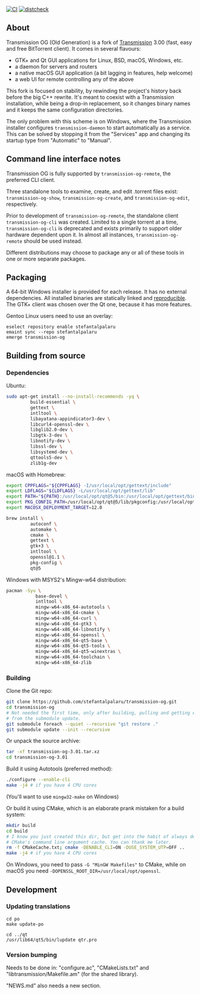 [![CI](https://github.com/stefantalpalaru/transmission-og/actions/workflows/ci.yml/badge.svg)](https://github.com/stefantalpalaru/transmission-og/actions/workflows/ci.yml)
[![distcheck](https://github.com/stefantalpalaru/transmission-og/actions/workflows/distcheck.yml/badge.svg)](https://github.com/stefantalpalaru/transmission-og/actions/workflows/distcheck.yml)

## About

Transmission OG (Old Generation) is a fork of
[Transmission](https://github.com/transmission/transmission/) 3.00 (fast, easy
and free BitTorrent client). It comes in several flavours:
  * GTK+ and Qt GUI applications for Linux, BSD, macOS, Windows, etc.
  * a daemon for servers and routers
  * a native macOS GUI application (a bit lagging in features, help welcome)
  * a web UI for remote controlling any of the above

This fork is focused on stability, by rewinding the project's history back
before the big C++ rewrite. It's meant to coexist with a Transmission
installation, while being a drop-in replacement, so it changes binary names and
it keeps the same configuration directories.

The only problem with this scheme is on Windows, where the Transmission
installer configures `transmission-daemon` to start automatically as a service.
This can be solved by stopping it from the "Services" app and changing its
startup type from "Automatic" to "Manual".

## Command line interface notes

Transmission OG is fully supported by `transmission-og-remote`, the preferred CLI client.

Three standalone tools to examine, create, and edit .torrent files exist: `transmission-og-show`, `transmission-og-create`, and `transmission-og-edit`, respectively.

Prior to development of `transmission-og-remote`, the standalone client `transmission-og-cli` was created. Limited to a single torrent at a time, `transmission-og-cli` is deprecated and exists primarily to support older hardware dependent upon it. In almost all instances, `transmission-og-remote` should be used instead.

Different distributions may choose to package any or all of these tools in one or more separate packages.

## Packaging

A 64-bit Windows installer is provided for each release. It has no external
dependencies. All installed binaries are statically linked and
[reproducible](https://reproducible-builds.org/). The GTK+ client was chosen
over the Qt one, because it has more features.

Gentoo Linux users need to use an overlay:

```text
eselect repository enable stefantalpalaru
emaint sync --repo stefantalpalaru
emerge transmission-og
```

## Building from source

### Dependencies

Ubuntu:

```bash
sudo apt-get install --no-install-recommends -yq \
         build-essential \
         gettext \
         intltool \
         libayatana-appindicator3-dev \
         libcurl4-openssl-dev \
         libglib2.0-dev \
         libgtk-3-dev \
         libnotify-dev \
         libssl-dev \
         libsystemd-dev \
         qttools5-dev \
         zlib1g-dev
```

macOS with Homebrew:

```bash
export CPPFLAGS="${CPPFLAGS} -I/usr/local/opt/gettext/include"
export LDFLAGS="${LDFLAGS} -L/usr/local/opt/gettext/lib"
export PATH="${PATH}:/usr/local/opt/qt@5/bin:/usr/local/opt/gettext/bin"
export PKG_CONFIG_PATH=/usr/local/opt/qt@5/lib/pkgconfig:/usr/local/opt/openssl@1.1/lib/pkgconfig
export MACOSX_DEPLOYMENT_TARGET=12.0

brew install \
         autoconf \
         automake \
         cmake \
         gettext \
         gtk+3 \
         intltool \
         openssl@1.1 \
         pkg-config \
         qt@5
```

Windows with MSYS2's Mingw-w64 distribution:

```bash
pacman -Syu \
           base-devel \
           intltool \
           mingw-w64-x86_64-autotools \
           mingw-w64-x86_64-cmake \
           mingw-w64-x86_64-curl \
           mingw-w64-x86_64-gtk3 \
           mingw-w64-x86_64-libnotify \
           mingw-w64-x86_64-openssl \
           mingw-w64-x86_64-qt5-base \
           mingw-w64-x86_64-qt5-tools \
           mingw-w64-x86_64-qt5-winextras \
           mingw-w64-x86_64-toolchain \
           mingw-w64-x86_64-zlib
```

### Building

Clone the Git repo:

```bash
git clone https://github.com/stefantalpalaru/transmission-og.git
cd transmission-og
# Not needed the first time, only after building, pulling and getting errors
# from the submodule update.
git submodule foreach --quiet --recursive "git restore ."
git submodule update --init --recursive
```

Or unpack the source archive:

```bash
tar -xf transmission-og-3.01.tar.xz
cd transmission-og-3.01
```

Build it using Autotools (preferred method):

```bash
./configure --enable-cli
make -j4 # if you have 4 CPU cores
```

(You'll want to use `mingw32-make` on Windows)

Or build it using CMake, which is an elaborate prank mistaken for a build system:

```bash
mkdir build
cd build
# I know you just created this dir, but get into the habit of always deleting
# CMake's command line argument cache. You can thank me later.
rm -f CMakeCache.txt; cmake -DENABLE_CLI=ON -DUSE_SYSTEM_UTP=OFF ..
make -j4 # if you have 4 CPU cores
```

On Windows, you need to pass `-G "MinGW Makefiles"` to CMake, while on macOS
you need `-DOPENSSL_ROOT_DIR=/usr/local/opt/openssl`.

## Development

### Updating translations

```text
cd po
make update-po

cd ../qt
/usr/lib64/qt5/bin/lupdate qtr.pro
```

### Version bumping

Needs to be done in: "configure.ac", "CMakeLists.txt" and
"libtransmission/Makefile.am" (for the shared library).

"NEWS.md" also needs a new section.
